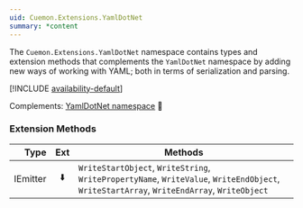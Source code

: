 ```yaml
---
uid: Cuemon.Extensions.YamlDotNet
summary: *content
---
```

The `Cuemon.Extensions.YamlDotNet` namespace contains types and extension methods that complements the `YamlDotNet` namespace by adding new ways of working with YAML; both in terms of serialization and parsing.

[!INCLUDE [availability-default](../../includes/availability-default.md)]

Complements: [YamlDotNet namespace](https://github.com/aaubry/YamlDotNet) 🔗

### Extension Methods

|Type|Ext|Methods|
|--:|:-:|---|
|IEmitter|⬇️|`WriteStartObject`, `WriteString`, `WritePropertyName`, `WriteValue`, `WriteEndObject`, `WriteStartArray`, `WriteEndArray`, `WriteObject`|
